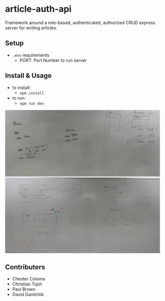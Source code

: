 # article-auth-api

Framework around a role-based, authenticated, authorized CRUD express server for writing articles.

## Setup
- `.env` requirements
  - PORT: Port Number to run server

## Install & Usage
- to install:
  - `npm install`
- to run:
  - `npm run dev`

![Whiteboard1](image.png)
![Whiteboard2](image-1.png)

## Contributers
- Chester Coloma
- Christian Tojot
- Paul Brown
- David Danilchik

